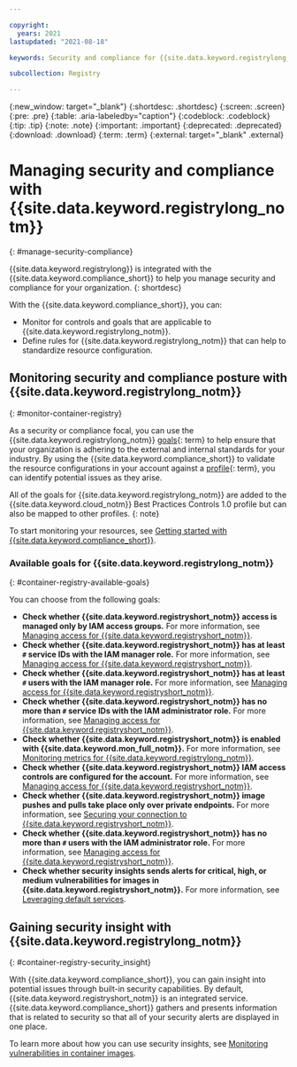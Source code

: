 ```yaml
---

copyright:
  years: 2021
lastupdated: "2021-08-18"

keywords: Security and compliance for {{site.data.keyword.registrylong_notm}}, security for {{site.data.keyword.registrylong_notm}}, compliance for {{site.data.keyword.registrylong_notm}},

subcollection: Registry

---
```


{:new_window: target="_blank"}
{:shortdesc: .shortdesc}
{:screen: .screen}
{:pre: .pre}
{:table: .aria-labeledby="caption"}
{:codeblock: .codeblock}
{:tip: .tip}
{:note: .note}
{:important: .important}
{:deprecated: .deprecated}
{:download: .download}
{:term: .term}
{:external: target="_blank" .external}

# Managing security and compliance with {{site.data.keyword.registrylong_notm}}
{: #manage-security-compliance}

{{site.data.keyword.registrylong}} is integrated with the {{site.data.keyword.compliance_short}} to help you manage security and compliance for your organization.
{: shortdesc}

With the {{site.data.keyword.compliance_short}}, you can:

* Monitor for controls and goals that are applicable to {{site.data.keyword.registrylong_notm}}.
* Define rules for {{site.data.keyword.registrylong_notm}} that can help to standardize resource configuration.

## Monitoring security and compliance posture with {{site.data.keyword.registrylong_notm}}
{: #monitor-container-registry}

As a security or compliance focal, you can use the {{site.data.keyword.registrylong_notm}} [goals](#x2117978){: term} to help ensure that your organization is adhering to the external and internal standards for your industry. By using the {{site.data.keyword.compliance_short}} to validate the resource configurations in your account against a [profile](#x2034950){: term}, you can identify potential issues as they arise.

All of the goals for {{site.data.keyword.registrylong_notm}} are added to the {{site.data.keyword.cloud_notm}} Best Practices Controls 1.0 profile but can also be mapped to other profiles.
{: note}

To start monitoring your resources, see [Getting started with {{site.data.keyword.compliance_short}}](/docs/security-compliance?topic=security-compliance-getting-started).

### Available goals for {{site.data.keyword.registrylong_notm}}
{: #container-registry-available-goals}

You can choose from the following goals:

* **Check whether {{site.data.keyword.registryshort_notm}} access is managed only by IAM access groups.** For more information, see [Managing access for {{site.data.keyword.registryshort_notm}}](/docs/Registry?topic=Registry-iam).
* **Check whether {{site.data.keyword.registryshort_notm}} has at least `#` service IDs with the IAM manager role.** For more information, see [Managing access for {{site.data.keyword.registryshort_notm}}](/docs/Registry?topic=Registry-iam).
* **Check whether {{site.data.keyword.registryshort_notm}} has at least `#` users with the IAM manager role.** For more information, see [Managing access for {{site.data.keyword.registryshort_notm}}](/docs/Registry?topic=Registry-iam).
* **Check whether {{site.data.keyword.registryshort_notm}} has no more than `#` service IDs with the IAM administrator role.** For more information, see [Managing access for {{site.data.keyword.registryshort_notm}}](/docs/Registry?topic=Registry-iam).
* **Check whether {{site.data.keyword.registryshort_notm}} is enabled with {{site.data.keyword.mon_full_notm}}.** For more information, see [Monitoring metrics for {{site.data.keyword.registrylong_notm}}](/docs/Registry?topic=Registry-registry_monitor).
* **Check whether {{site.data.keyword.registryshort_notm}} IAM access controls are configured for the account.** For more information, see [Managing access for {{site.data.keyword.registryshort_notm}}](/docs/Registry?topic=Registry-iam).
* **Check whether {{site.data.keyword.registryshort_notm}} image pushes and pulls take place only over private endpoints.** For more information, see [Securing your connection to {{site.data.keyword.registryshort_notm}}](/docs/Registry?topic=Registry-registry_private).
* **Check whether {{site.data.keyword.registryshort_notm}} has no more than `#` users with the IAM administrator role.** For more information, see [Managing access for {{site.data.keyword.registryshort_notm}}](/docs/Registry?topic=Registry-iam).
* **Check whether security insights sends alerts for critical, high, or medium vulnerabilities for images in {{site.data.keyword.registryshort_notm}}.** For more information, see [Leveraging default services](/docs/security-advisor?topic=security-advisor-setup-services).

## Gaining security insight with {{site.data.keyword.registrylong_notm}}
{: #container-registry-security_insight}

With {{site.data.keyword.compliance_short}}, you can gain insight into potential issues through built-in security capabilities. By default, {{site.data.keyword.registryshort_notm}} is an integrated service. {{site.data.keyword.compliance_short}} gathers and presents information that is related to security so that all of your security alerts are displayed in one place.

To learn more about how you can use security insights, see [Monitoring vulnerabilities in container images](/docs/security-advisor?topic=security-advisor-setup-services#setup-images).



